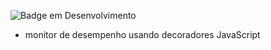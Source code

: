 ![Badge em Desenvolvimento](http://img.shields.io/static/v1?label=STATUS&message=EM%20DESENVOLVIMENTO&color=GREEN&style=for-the-badge)
 - monitor de desempenho usando decoradores JavaScript
